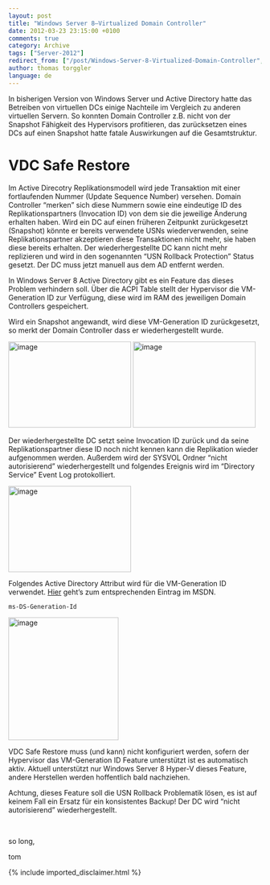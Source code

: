 ```yaml
---
layout: post
title: "Windows Server 8–Virtualized Domain Controller"
date: 2012-03-23 23:15:00 +0100
comments: true
category: Archive
tags: ["Server-2012"]
redirect_from: ["/post/Windows-Server-8-Virtualized-Domain-Controller", "/post/windows-server-8-virtualized-domain-controller"]
author: thomas torggler
language: de
---
```

<!-- more -->
<p>In bisherigen Version von Windows Server und Active Directory hatte das Betreiben von virtuellen DCs einige Nachteile im Vergleich zu anderen virtuellen Servern. So konnten Domain Controller z.B. nicht von der Snapshot F&auml;higkeit des Hypervisors profitieren, das zur&uuml;cksetzen eines DCs auf einen Snapshot hatte fatale Auswirkungen auf die Gesamtstruktur.</p>
<h1>VDC Safe Restore</h1>
<p>Im Active Direcotry Replikationsmodell wird jede Transaktion mit einer fortlaufenden Nummer (Update Sequence Number) versehen. Domain Controller &ldquo;merken&rdquo; sich diese Nummern sowie eine eindeutige ID des Replikationspartners (Invocation ID) von dem sie die jeweilige &Auml;nderung erhalten haben. Wird ein DC auf einen fr&uuml;heren Zeitpunkt zur&uuml;ckgesetzt (Snapshot) k&ouml;nnte er bereits verwendete USNs wiederverwenden, seine Replikationspartner akzeptieren diese Transaktionen nicht mehr, sie haben diese bereits erhalten. Der wiederhergestellte DC kann nicht mehr replizieren und wird in den sogenannten &ldquo;USN Rollback Protection&rdquo; Status gesetzt. Der DC muss jetzt manuell aus dem AD entfernt werden.</p>
<p>In Windows Server 8 Active Directory gibt es ein Feature das dieses Problem verhindern soll. &Uuml;ber die ACPI Table stellt der Hypervisor die VM-Generation ID zur Verf&uuml;gung, diese wird im RAM des jeweiligen Domain Controllers gespeichert.</p>
<p>Wird ein Snapshot angewandt, wird diese VM-Generation ID zur&uuml;ckgesetzt, so merkt der Domain Controller dass er wiederhergestellt wurde.</p>
<p><a href="/assets/archive/image_421.png"><img style="background-image: none; padding-top: 0px; padding-left: 0px; display: inline; padding-right: 0px; border-width: 0px;" title="image" src="/assets/archive/image_thumb_419.png" border="0" alt="image" width="244" height="171" /></a>&nbsp;<a href="/assets/archive/image_424.png"><img style="background-image: none; padding-top: 0px; padding-left: 0px; margin: 0px; display: inline; padding-right: 0px; border: 0px;" title="image" src="/assets/archive/image_thumb_422.png" border="0" alt="image" width="244" height="171" /></a></p>
<p>Der wiederhergestellte DC setzt seine Invocation ID zur&uuml;ck und da seine Replikationspartner diese ID noch nicht kennen kann die Replikation wieder aufgenommen werden. Au&szlig;erdem wird der SYSVOL Ordner &ldquo;nicht autorisierend&rdquo; wiederhergestellt und folgendes Ereignis wird im &ldquo;Directory Service&rdquo; Event Log protokolliert.</p>
<p><a href="/assets/archive/image_422.png"><img style="background-image: none; padding-top: 0px; padding-left: 0px; display: inline; padding-right: 0px; border-width: 0px;" title="image" src="/assets/archive/image_thumb_420.png" border="0" alt="image" width="244" height="171" /></a></p>
<p>Folgendes Active Directory Attribut wird f&uuml;r die VM-Generation ID verwendet. <a href="http://msdn.microsoft.com/en-us/library/windows/desktop/hh446580(v=VS.85).aspx">Hier</a> geht&rsquo;s zum entsprechenden Eintrag im MSDN.</p>
<p><code>ms-DS-Generation-Id</code></p>
<p><a href="/assets/archive/image_423.png"><img style="background-image: none; padding-top: 0px; padding-left: 0px; margin: 0px; display: inline; padding-right: 0px; border-width: 0px;" title="image" src="/assets/archive/image_thumb_421.png" border="0" alt="image" width="219" height="244" /></a></p>
<p>VDC Safe Restore muss (und kann) nicht konfiguriert werden, sofern der Hypervisor das VM-Generation ID Feature unterst&uuml;tzt ist es automatisch aktiv. Aktuell unterst&uuml;tzt nur Windows Server 8 Hyper-V dieses Feature, andere Herstellen werden hoffentlich bald nachziehen.</p>
<p>Achtung, dieses Feature soll die USN Rollback Problematik l&ouml;sen, es ist auf keinem Fall ein Ersatz f&uuml;r ein konsistentes Backup! Der DC wird &ldquo;nicht autorisierend&rdquo; wiederhergestellt.</p>
<p>&nbsp;</p>
<p>so long,</p>
<p>tom</p>
{% include imported_disclaimer.html %}
